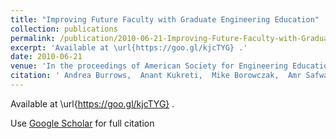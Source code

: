 ```yaml
---
title: "Improving Future Faculty with Graduate Engineering Education"
collection: publications
permalink: /publication/2010-06-21-Improving-Future-Faculty-with-Graduate-Engineering-Education
excerpt: 'Available at \url{https://goo.gl/kjcTYG} .'
date: 2010-06-21
venue: 'In the proceedings of American Society for Engineering Education'
citation: ' Andrea Burrows,  Anant Kukreti,  Mike Borowczak,  Amr Safwat, &quot;Improving Future Faculty with Graduate Engineering Education.&quot; In the proceedings of American Society for Engineering Education, 2010.'
---
```

Available at \url{https://goo.gl/kjcTYG} .

Use [Google Scholar](https://scholar.google.com/scholar?q=Improving+Future+Faculty+with+Graduate+Engineering+Education) for full citation